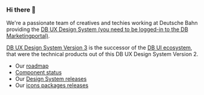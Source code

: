### Hi there 👋

We're a passionate team of creatives and techies working at Deutsche Bahn providing the [DB UX Design System (you need to be logged-in to the DB Marketingportal)](https://marketingportal.extranet.deutschebahn.com/marketingportal/Design-Anwendungen/db-ux-design-system).

[DB UX Design System Version 3](https://design-system.deutschebahn.com/) is the successor of the [DB UI ecosystem](https://db-ui.github.io/#en), that were the technical products out of this DB UX Design System Version 2.

- Our [roadmap](https://github.com/orgs/db-ux-design-system/projects/4/views/8)
- [Component status](https://github.com/orgs/db-ux-design-system/projects/4/views/1)
- Our [Design System releases](https://github.com/orgs/db-ux-design-system/projects/4/views/12)
- Our [icons packages releases](https://github.com/orgs/db-ux-design-system/projects/4/views/15)

<!--

**Here are some ideas to get you started:**

🙋‍♀️ A short introduction - what is your organization all about?
🌈 Contribution guidelines - how can the community get involved?
👩‍💻 Useful resources - where can the community find your docs? Is there anything else the community should know?
🍿 Fun facts - what does your team eat for breakfast?
🧙 Remember, you can do mighty things with the power of [Markdown](https://docs.github.com/github/writing-on-github/getting-started-with-writing-and-formatting-on-github/basic-writing-and-formatting-syntax)
-->
